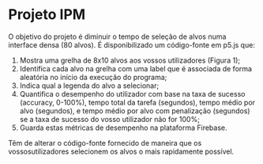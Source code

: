 # Projeto IPM

O objetivo do projeto é diminuir o tempo de seleção de alvos numa interface densa (80
alvos). É disponibilizado um código-fonte em p5.js que:

1. Mostra uma grelha de 8x10 alvos aos vossos utilizadores (Figura 1);
2. Identifica cada alvo na grelha com uma label que é associada de forma aleatória no início da
execução do programa;
3. Indica qual a legenda do alvo a selecionar;
4. Quantifica o desempenho do utilizador com base na taxa de sucesso (accuracy, 0-100%),
tempo total da tarefa (segundos), tempo médio por alvo (segundos), e tempo médio por alvo
com penalização (segundos) se a taxa de sucesso do vosso utilizador não for 100%;
5. Guarda estas métricas de desempenho na plataforma Firebase.

Têm de alterar o código-fonte fornecido de maneira que os vossosutilizadores selecionem os alvos 
o mais rapidamente possível.
